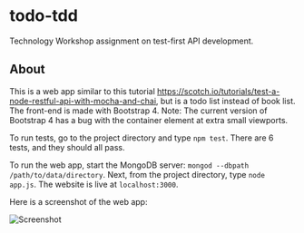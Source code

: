 # todo-tdd
Technology Workshop assignment on test-first API development.

## About

This is a web app similar to this tutorial https://scotch.io/tutorials/test-a-node-restful-api-with-mocha-and-chai, but is
a todo list instead of book list. The front-end is made with Bootstrap 4. Note: The current version of Bootstrap 4 has a 
bug with the container element at extra small viewports.

To run tests, go to the project directory and type `npm test`. There are 6 tests, and they should all pass.

To run the web app, start the MongoDB server: `mongod --dbpath /path/to/data/directory`. Next, from the project directory,
type `node app.js`. The website is live at `localhost:3000`.

Here is a screenshot of the web app:

![Screenshot](screenshot.png)
